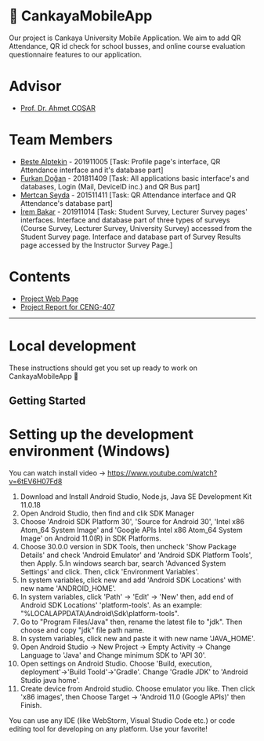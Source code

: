 <h1>📱 CankayaMobileApp</h1>
Our project is Cankaya University Mobile Application. We aim to add QR Attendance, QR id check for school busses, and online course evaluation questionnaire features to our application.

# Advisor
* [Prof. Dr. Ahmet COŞAR](http://www.cankaya.edu.tr/akademik_birimler/cv/Prof.Dr.AhmetCO%C5%9EAR.html)
# Team Members
* [Beste Alptekin](https://github.com/bestealptekin) - 201911005  [Task: Profile page's interface, QR Attendance interface and it's database part]
* [Furkan Doğan](https://github.com/furkan-dogan) - 201811409     [Task: All applications basic interface's and databases, Login (Mail, DeviceID inc.) and QR Bus part]
* [Mertcan Şeyda](https://github.com/MertcanSeyda) - 201511411    [Task: QR Attendance interface and QR Attendance's database part]
* [İrem Bakar](https://github.com/irembakar) - 201911014          [Task: Student Survey, Lecturer Survey pages' interfaces. Interface and database part of three types of surveys (Course Survey, Lecturer Survey, University Survey) accessed from the Student Survey page. Interface and database part of Survey Results page accessed by the Instructor Survey Page.]
# Contents
* [Project Web Page](https://github.com/CankayaUniversity/ceng-407-408-2022-2023-Cankaya-Mobile-App/wiki/Website)
* [Project Report for CENG-407](https://github.com/CankayaUniversity/ceng-407-408-2022-2023-Cankaya-Mobile-App/blob/main/407_Report_CankayaMobileApp.pdf)

----

# Local development
These instructions should get you set up ready to work on CankayaMobileApp 🙌

## Getting Started
# Setting up the development environment (Windows)
You can watch install video -> https://www.youtube.com/watch?v=6tEV6H07Fd8

1. Download and Install Android Studio, Node.js, Java SE Development Kit 11.0.18
2. Open Android Studio, then find and clik SDK Manager
3. Choose 'Android SDK Platform 30', 'Source for Android 30', 'Intel x86 Atom_64 System Image' and 'Google APIs Intel x86 Atom_64 System Image' on Android 11.0(R) in SDK Platforms.
4. Choose 30.0.0 version in SDK Tools, then uncheck 'Show Package Details' and check 'Android Emulator' and 'Android SDK Platform Tools', then Apply.
5.In windows search bar, search 'Advanced System Settings' and click. Then, click 'Environment Variables'. 
6. In system variables, click new and add 'Android SDK Locations' with new name 'ANDROID_HOME'.
7. In system variables, click 'Path' -> 'Edit' -> 'New' then, add end of Android SDK Locations' 'platform-tools'. As an example: "%LOCALAPPDATA\Android\Sdk\platform-tools".
8. Go to "Program Files/Java" then, rename the latest file to "jdk". Then choose and copy "jdk" file path name.
9. In system variables, click new and paste it with new name 'JAVA_HOME'.
10. Open Android Studio -> New Project -> Empty Activity -> Change Language to 'Java' and Change minimum SDK to 'API 30'.
11. Open settings on Android Studio. Choose 'Build, execution, deployment'->'Build Toold'->'Gradle'. Change 'Gradle JDK' to 'Android Studio java home'.
12. Create device from Android studio. Choose emulator you like. Then click 'x86 images', then Choose Target -> 'Android 11.0 (Google APIs)' then Finish. 


You can use any IDE (like WebStorm, Visual Studio Code etc.) or code editing tool for developing on any platform. Use your favorite!
